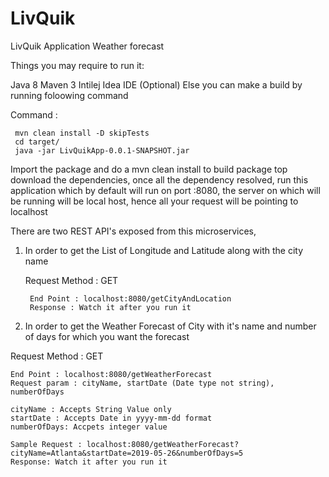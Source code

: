 # LivQuik
LivQuik Application Weather forecast

Things you may require to run it:

Java 8
Maven 3
Intilej Idea IDE (Optional)
Else you can make a build by running foloowing command

   Command :
   
     mvn clean install -D skipTests
     cd target/
     java -jar LivQuikApp-0.0.1-SNAPSHOT.jar


Import the package and do a mvn clean install to build package top download the dependencies,
once all the dependency resolved, run this application
which by default will run on port :8080, the server on which will be running
will be local host, hence all your request will be pointing to localhost

There are two REST API's exposed from this microservices,
1. In order to get the List of Longitude and Latitude along with the city name

   Request Method : GET
   
        End Point : localhost:8080/getCityAndLocation
        Response : Watch it after you run it
 
 2. In order to get the Weather Forecast of City with it's name and number of days for which you want the forecast
 
   Request Method : GET
 
    End Point : localhost:8080/getWeatherForecast
    Request param : cityName, startDate (Date type not string), numberOfDays

    cityName : Accepts String Value only
    startDate : Accepts Date in yyyy-mm-dd format
    numberOfDays: Accpets integer value
 
    Sample Request : localhost:8080/getWeatherForecast?cityName=Atlanta&startDate=2019-05-26&numberOfDays=5
    Response: Watch it after you run it

 
 
 

